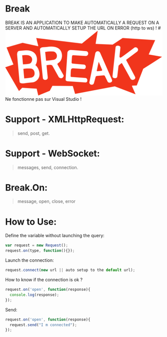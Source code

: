 # Break
BREAK IS AN APPLICATION TO MAKE AUTOMATICALLY A REQUEST ON A SERVER AND AUTOMATICALLY SETUP THE URL ON ERROR (http to ws) !
#<img alt="Break" title="Break" src="img/break.png"/>
Ne fonctionne pas sur Visual Studio !

# Support - XMLHttpRequest:
> send, post, get.

# Support - WebSocket:
> messages, send, connection.

# Break.On:
> message, open, close, error

# How to Use:

Define the variable without launching the query:

```js
var request = new Request();
request.on(type, function(){});
```

Launch the connection:

```js
request.connect(new url || auto setup to the default url);
```

How to know if the connection is ok ?

```js
request.on('open', function(response){
  console.log(response);
});
```
Send:
```js
request.on('open', function(response){
  request.send("I m connected");
});
```
